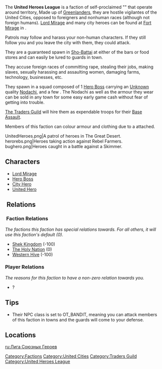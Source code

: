 The **United Heroes League** is a faction of self-proclaimed "[](City_Hero.md)" that operate around [](03%20-%20Projects%20&%20Wikis/Kenshi/Kenshi%20Wiki/Kenshi%20Wiki%20Template/United_Cities.md) territory[.](Greenlander.md "wikilink")
Made up of [Greenlanders](Human.md "wikilink"), they are hostile vigilantes
of the United Cities, opposed to foreigners and nonhuman races (although
not foreign humans). [Lord Mirage](Lord_Mirage.md "wikilink") and many city
heroes can be found at [Fort Mirage](Fort_Mirage.md "wikilink") in [](The_Great_Desert.md).

Patrols may follow and harass your non-human characters. If they still
follow you and you leave the city with them, they could attack.

They are a guaranteed spawn in [Sho-Battai](Sho-Battai.md "wikilink") at
either of the bars or food stores and can easily be lured to guards in
town.

They accuse foreign races of committing rape, stealing their jobs,
making slaves, sexually harassing and assaulting women, damaging farms,
technology, businesses, etc.

They spawn in a squad composed of 1 [Hero Boss](Hero_Boss.md "wikilink")
carrying an [Unknown](Unknown_(manufacturer).md "wikilink") quality
[Nodachi](Nodachi.md "wikilink"), and a few [](City_Hero.md). The Nodachi as well as the armour they
wear can be sold in any town for some easy early game cash without fear
of getting into trouble.

[The Traders Guild](Traders_Guild.md "wikilink") will hire them as
expendable troops for their [Base Assault](Base_Assault.md "wikilink").

Members of this faction can colour armour and clothing due to a [](Colour_Scheme.md) attached.

UnitedHeroes.png\|A patrol of heroes in The Great Desert.
herorebs.png\|Heroes taking action against Rebel Farmers.
bughero.png\|Heroes caught in a battle against a Skimmer.

## Characters

- [Lord Mirage](Lord_Mirage.md "wikilink")
- [Hero Boss](Hero_Boss.md "wikilink")
- [City Hero](City_Hero.md "wikilink")
- [United Hero](United_Hero.md "wikilink")

##  Relations

###  Faction Relations

*The factions this faction has special relations towards. For all
others, it will use this faction's default (0).*

- [Shek Kingdom](03%20-%20Projects%20&%20Wikis/Kenshi/Kenshi%20Wiki/Kenshi%20Wiki%20Template/Shek_Kingdom.md "wikilink") (-100)
- [The Holy Nation](03%20-%20Projects%20&%20Wikis/Kenshi/Kenshi%20Wiki/Kenshi%20Wiki%20Template/The_Holy_Nation.md "wikilink") (0)
- [Western Hive](Western_Hive.md "wikilink") (-100)

### Player Relations

*The reasons for this faction to have a non-zero relation towards you.*

- ?

## Tips

- Their NPC class is set to OT_BANDIT, meaning you can attack members of
  this faction in towns and the guards will come to your defense.

## Locations

[ru:Лига Союзных Героев](ru:Лига_Союзных_Героев "wikilink")

[Category:Factions](Category:Factions "wikilink") [Category:United
Cities](Category:United_Cities "wikilink") [Category:Traders
Guild](Category:Traders_Guild "wikilink") [Category:United Heroes
League](Category:United_Heroes_League "wikilink")